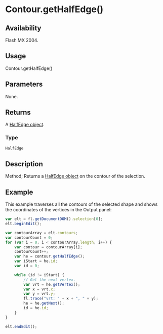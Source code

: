 # Contour.getHalfEdge()

## Availability

Flash MX 2004.

## Usage

Contour.getHalfEdge()

## Parameters

None.

## Returns

A [HalfEdge object](../HalfEdge_object/HalfEdge_summary.md).

### Type

```typescript
HalfEdge
```

## Description

Method; Returns a [HalfEdge object](../HalfEdge_object/HalfEdge_summary.md) on the contour of the selection.

## Example

This example traverses all the contours of the selected shape and shows the coordinates of the vertices in the Output panel:

```javascript
var elt = fl.getDocumentDOM().selection[0];
elt.beginEdit();

var contourArray = elt.contours;
var contourCount = 0;
for (var i = 0; i < contourArray.length; i++) {
    var contour = contourArray[i];
    contourCount++;
    var he = contour.getHalfEdge();
    var iStart = he.id;
    var id = 0;

    while (id != iStart) {
        // Get the next vertex.
        var vrt = he.getVertex();
        var x = vrt.x;
        var y = vrt.y;
        fl.trace("vrt: " + x + ", " + y);
        he = he.getNext();
        id = he.id;
    }
}

elt.endEdit();
```
